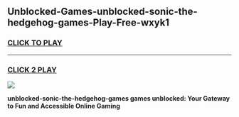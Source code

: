 
## Unblocked-Games-unblocked-sonic-the-hedgehog-games-Play-Free-wxyk1
<h3>
<a href="https://premium76.site?title=unblocked-sonic-the-hedgehog-games&ref=15A">CLICK TO PLAY</a></h3>
<hr>

<h3>
<a href="https://premium76.site?title=unblocked-sonic-the-hedgehog-games&ref=15A">CLICK 2 PLAY</a>
  
</h3>

<a href="https://premium76.site?title=unblocked-sonic-the-hedgehog-games&ref=15A"><img src="https://clearcache.store/games.png"></a>


**unblocked-sonic-the-hedgehog-games games unblocked: Your Gateway to Fun and Accessible Online Gaming**
